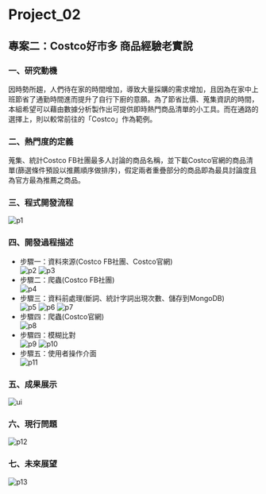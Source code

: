 # Project_02

## 專案二：Costco好市多 商品經驗老實說</br>
### 一、研究動機</br>
因時勢所趨，人們待在家的時間增加，導致大量採購的需求增加，且因為在家中上班節省了通勤時間進而提升了自行下廚的意願。為了節省比價、蒐集資訊的時間，本組希望可以藉由數據分析製作出可提供即時熱門商品清單的小工具。而在通路的選擇上，則以較常前往的「Costco」作為範例。</br>

### 二、熱門度的定義</br>
蒐集、統計Costco FB社團最多人討論的商品名稱，並下載Costco官網的商品清單(篩選條件預設以推薦順序做排序)，假定兩者重疊部分的商品即為最具討論度且為官方最為推薦之商品。

### 三、程式開發流程</br>
![p1](https://github.com/yininghsu10/Project02/blob/main/%E4%BB%8B%E9%9D%A2%E5%9C%96%E7%89%87/p1.png)

### 四、開發過程描述</br>
* 步驟一：資料來源(Costco FB社團、Costco官網)</br>
![p2](https://github.com/yininghsu10/Project02/blob/main/%E4%BB%8B%E9%9D%A2%E5%9C%96%E7%89%87/p2.png)
![p3](https://github.com/yininghsu10/Project02/blob/main/%E4%BB%8B%E9%9D%A2%E5%9C%96%E7%89%87/p3.png)
* 步驟二：爬蟲(Costco FB社團)</br>
![p4](https://github.com/yininghsu10/Project02/blob/main/%E4%BB%8B%E9%9D%A2%E5%9C%96%E7%89%87/p4.png)
* 步驟三：資料前處理(斷詞、統計字詞出現次數、儲存到MongoDB)</br>
![p5](https://github.com/yininghsu10/Project02/blob/main/%E4%BB%8B%E9%9D%A2%E5%9C%96%E7%89%87/p5.png)
![p6](https://github.com/yininghsu10/Project02/blob/main/%E4%BB%8B%E9%9D%A2%E5%9C%96%E7%89%87/p6.png)
![p7](https://github.com/yininghsu10/Project02/blob/main/%E4%BB%8B%E9%9D%A2%E5%9C%96%E7%89%87/p7.png)
* 步驟四：爬蟲(Costco官網)</br>
![p8](https://github.com/yininghsu10/Project02/blob/main/%E4%BB%8B%E9%9D%A2%E5%9C%96%E7%89%87/p8.png)
* 步驟四：模糊比對</br>
![p9](https://github.com/yininghsu10/Project02/blob/main/%E4%BB%8B%E9%9D%A2%E5%9C%96%E7%89%87/p9.png)
![p10](https://github.com/yininghsu10/Project02/blob/main/%E4%BB%8B%E9%9D%A2%E5%9C%96%E7%89%87/p10.png)
* 步驟五：使用者操作介面</br>
![p11](https://github.com/yininghsu10/Project02/blob/main/%E4%BB%8B%E9%9D%A2%E5%9C%96%E7%89%87/p11.png)
### 五、成果展示</br>
![ui](https://github.com/yininghsu10/Project02/blob/main/%E4%BB%8B%E9%9D%A2%E5%9C%96%E7%89%87/1.0.jpeg)
### 六、現行問題</br>
![p12](https://github.com/yininghsu10/Project02/blob/main/%E4%BB%8B%E9%9D%A2%E5%9C%96%E7%89%87/p12.png)
### 七、未來展望</br>
![p13](https://github.com/yininghsu10/Project02/blob/main/%E4%BB%8B%E9%9D%A2%E5%9C%96%E7%89%87/p13.png)
